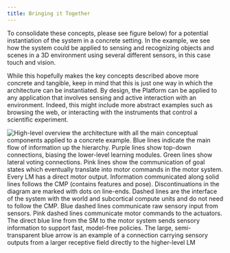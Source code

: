 ```yaml
---
title: Bringing it Together
---
```

To consolidate these concepts, please see figure below) for a potential instantiation of the system in a concrete setting. In the example, we see how the system could be applied to sensing and recognizing objects and scenes in a 3D environment using several different sensors, in this case touch and vision.

While this hopefully makes the key concepts described above more concrete and tangible, keep in mind that this is just one way in which the architecture can be instantiated. By design, the Platform can be applied to any application that involves sensing and active interaction with an environment. Indeed, this might include more abstract examples such as browsing the web, or interacting with the instruments that control a scientific experiment.

![High-level overview the architecture with all the main conceptual components applied to a concrete example. Blue lines indicate the main flow of information up the hierarchy. Purple lines show top-down connections, biasing the lower-level learning modules. Green lines show lateral voting connections. Pink lines show the communication of goal states which eventually translate into motor commands in the motor system. Every LM has a direct motor output. Information communicated along solid lines follows the CMP (contains features and pose). Discontinuations in the diagram are marked with dots on line-ends.  Dashed lines are the interface of the system with the world and subcortical compute units and do not need to follow the CMP. Blue dashed lines communicate raw sensory input from sensors. Pink dashed lines communicate motor commands to the actuators. The direct blue line from the SM to the motor system sends sensory information to support fast, model-free policies. The large, semi-transparent blue arrow is an example of a connection carrying sensory outputs from a larger receptive field directly to the higher-level LM](../../figures/overview/overview_diagram.png)